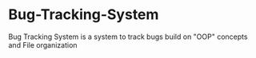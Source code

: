 # Bug-Tracking-System
Bug Tracking System is a system to track bugs build on "OOP" concepts and File organization
